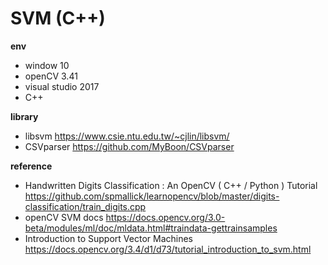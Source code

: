 # SVM (C++)

**env**
 - window 10
 - openCV 3.41
 - visual studio 2017
 - C++

**library**
 - libsvm https://www.csie.ntu.edu.tw/~cjlin/libsvm/
 - CSVparser https://github.com/MyBoon/CSVparser

**reference**
  - Handwritten Digits Classification : An OpenCV ( C++ / Python ) Tutorial
   https://github.com/spmallick/learnopencv/blob/master/digits-classification/train_digits.cpp
  - openCV SVM docs
   https://docs.opencv.org/3.0-beta/modules/ml/doc/mldata.html#traindata-gettrainsamples
  - Introduction to Support Vector Machines
  https://docs.opencv.org/3.4/d1/d73/tutorial_introduction_to_svm.html
